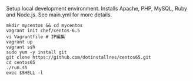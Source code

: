 Setup local development environment.  Installs Apache, PHP, MySQL, Ruby and Node.js.  See main.yml for more details.

```
mkdir mycentos && cd mycentos
vagrant init chef/centos-6.5
vi Vagrantfile # IP編集
vagrant up
vagrant ssh
sudo yum -y install git
git clone https://github.com/dotinstallres/centos65.git
cd centos65
./run.sh
exec $SHELL -l
```
